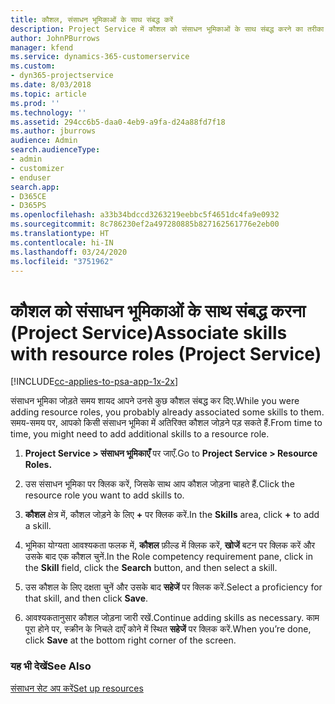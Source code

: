 ```yaml
---
title: कौशल, संसाधन भूमिकाओं के साथ संबद्ध करें
description: Project Service में कौशल को संसाधन भूमिकाओं के साथ संबद्ध करने का तरीका
author: JohnPBurrows
manager: kfend
ms.service: dynamics-365-customerservice
ms.custom:
- dyn365-projectservice
ms.date: 8/03/2018
ms.topic: article
ms.prod: ''
ms.technology: ''
ms.assetid: 294cc6b5-daa0-4eb9-a9fa-d24a88fd7f18
ms.author: jburrows
audience: Admin
search.audienceType:
- admin
- customizer
- enduser
search.app:
- D365CE
- D365PS
ms.openlocfilehash: a33b34bdccd3263219eebbc5f4651dc4fa9e0932
ms.sourcegitcommit: 8c786230ef2a497280885b827162561776e2eb00
ms.translationtype: HT
ms.contentlocale: hi-IN
ms.lasthandoff: 03/24/2020
ms.locfileid: "3751962"
---
```

# <a name="associate-skills-with-resource-roles-project-service"></a><span data-ttu-id="bcf72-103">कौशल को संसाधन भूमिकाओं के साथ संबद्ध करना (Project Service)</span><span class="sxs-lookup"><span data-stu-id="bcf72-103">Associate skills with resource roles (Project Service)</span></span>

[!INCLUDE[cc-applies-to-psa-app-1x-2x](../includes/cc-applies-to-psa-app-1x-2x.md)]

<span data-ttu-id="bcf72-104">संसाधन भूमिका जोड़ते समय शायद आपने उनसे कुछ कौशल संबद्ध कर दिए.</span><span class="sxs-lookup"><span data-stu-id="bcf72-104">While you were adding resource roles, you probably already associated some skills to them.</span></span> <span data-ttu-id="bcf72-105">समय-समय पर, आपको किसी संसाधन भूमिका में अतिरिक्त कौशल जोड़ने पड़ सकते हैं.</span><span class="sxs-lookup"><span data-stu-id="bcf72-105">From time to time, you might need to add additional skills to a resource role.</span></span>  
  
1.  <span data-ttu-id="bcf72-106">**Project Service > संसाधन भूमिकाएँ** पर जाएँ.</span><span class="sxs-lookup"><span data-stu-id="bcf72-106">Go to **Project Service > Resource Roles.**</span></span>  
  
2.  <span data-ttu-id="bcf72-107">उस संसाधन भूमिका पर क्लिक करें, जिसके साथ आप कौशल जोड़ना चाहते हैं.</span><span class="sxs-lookup"><span data-stu-id="bcf72-107">Click the resource role you want to add skills to.</span></span>  
  
3.  <span data-ttu-id="bcf72-108">**कौशल** क्षेत्र में, कौशल जोड़ने के लिए **+** पर क्लिक करें.</span><span class="sxs-lookup"><span data-stu-id="bcf72-108">In the **Skills** area, click **+** to add a skill.</span></span>  
  
4.  <span data-ttu-id="bcf72-109">भूमिका योग्यता आवश्यकता फलक में, **कौशल** फ़ील्ड में क्लिक करें, **खोजें** बटन पर क्लिक करें और उसके बाद एक कौशल चुनें.</span><span class="sxs-lookup"><span data-stu-id="bcf72-109">In the Role competency requirement pane, click in the **Skill** field, click the **Search** button,  and then select a skill.</span></span>  
  
5.  <span data-ttu-id="bcf72-110">उस कौशल के लिए दक्षता चुनें और उसके बाद **सहेजें** पर क्लिक करें.</span><span class="sxs-lookup"><span data-stu-id="bcf72-110">Select a proficiency for that skill, and then click **Save**.</span></span>  
  
6.  <span data-ttu-id="bcf72-111">आवश्यकतानुसार कौशल जोड़ना जारी रखें.</span><span class="sxs-lookup"><span data-stu-id="bcf72-111">Continue adding skills as necessary.</span></span> <span data-ttu-id="bcf72-112">काम पूरा होने पर, स्‍क्रीन के निचले दाएँ कोने में स्थित **सहेजें** पर क्लिक करें.</span><span class="sxs-lookup"><span data-stu-id="bcf72-112">When you’re done, click **Save** at the bottom right corner of the screen.</span></span>  
  
### <a name="see-also"></a><span data-ttu-id="bcf72-113">यह भी देखें</span><span class="sxs-lookup"><span data-stu-id="bcf72-113">See Also</span></span>  
 [<span data-ttu-id="bcf72-114">संसाधन सेट अप करें</span><span class="sxs-lookup"><span data-stu-id="bcf72-114">Set up resources</span></span>](../project-service/set-up-resources.md)
